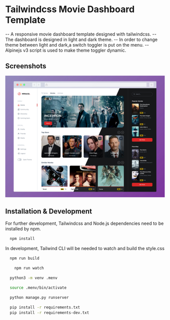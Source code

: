 # Tailwindcss Movie Dashboard Template

-- A responsive movie dashboard template designed with tailwindcss.
-- The dashboard is designed in light and dark theme.
-- In order to change theme between light and dark,a switch toggler is put on the menu.
-- Alpinejs v3 script is used to make theme toggler dynamic.

## Screenshots

![App Screenshot](./static/images/screenshot.jpg)

## Installation & Development

For further development, Tailwindcss and Node.js dependencies need to be installed by npm.

```bash
  npm install
```

In development, Tailwind CLI will be needed to watch and build the style.css

```bash
  npm run build
```

```bash
    npm run watch
```

<!-- To create the environment -->

```bash
  python3 -m venv .menv
```

<!-- to start the environment -->

```bash
  source .menv/bin/activate
```

<!-- To run the app -->

```bash
  python manage.py runserver
```

<!-- Install Dependencies and dev-dependencies -->

```bash
  pip install -r requirements.txt
  pip install -r requirements-dev.txt
```
